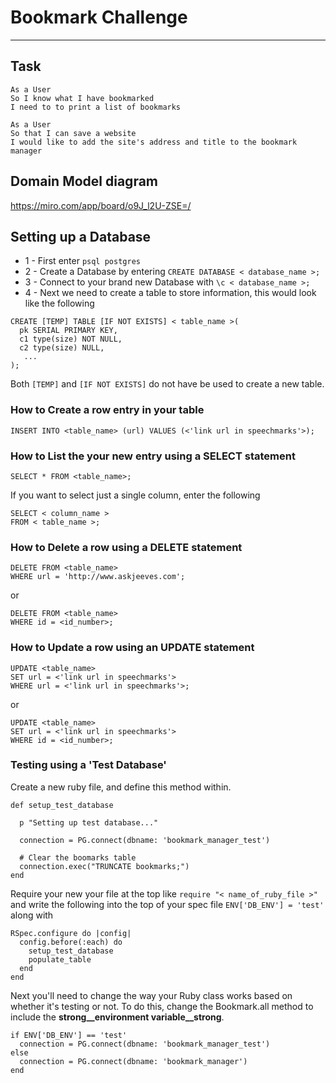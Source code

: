 # Bookmark Challenge
---------------------
Task
-------

```
As a User
So I know what I have bookmarked
I need to to print a list of bookmarks

As a User
So that I can save a website
I would like to add the site's address and title to the bookmark manager

```

Domain Model diagram
----------------------
https://miro.com/app/board/o9J_l2U-ZSE=/

## Setting up a Database

* 1 - First enter ```psql postgres```
* 2 - Create a Database by entering ```CREATE DATABASE < database_name >;```
* 3 - Connect to your brand new Database with ```\c < database_name >;```
* 4 - Next we need to create a table to store information, this would look like the following
```
CREATE [TEMP] TABLE [IF NOT EXISTS] < table_name >(
  pk SERIAL PRIMARY KEY,
  c1 type(size) NOT NULL,
  c2 type(size) NULL,
   ...
);
```
Both ```[TEMP]``` and ```[IF NOT EXISTS]``` do not have be used to create a new table.

### How to Create a row entry in your table
```
INSERT INTO <table_name> (url) VALUES (<'link url in speechmarks'>);
```
### How to List the your new entry using a SELECT statement
```
SELECT * FROM <table_name>;
```
If you want to select just a single column, enter the following
```
SELECT < column_name >
FROM < table_name >;
```

### How to Delete a row using a DELETE statement
```
DELETE FROM <table_name>
WHERE url = 'http://www.askjeeves.com';
```
or
```
DELETE FROM <table_name>
WHERE id = <id_number>;
```

### How to Update a row using an UPDATE statement
```
UPDATE <table_name>
SET url = <'link url in speechmarks'> 
WHERE url = <'link url in speechmarks'>;
```
or
```
UPDATE <table_name>
SET url = <'link url in speechmarks'> 
WHERE id = <id_number>;
```
### Testing using a 'Test Database'
Create a new ruby file, and define this method within.
```
def setup_test_database
  
  p "Setting up test database..."

  connection = PG.connect(dbname: 'bookmark_manager_test')

  # Clear the boomarks table
  connection.exec("TRUNCATE bookmarks;")
end
```
Require your new your file at the top like ```require "< name_of_ruby_file >"```
and write the following into the top of your spec file ```ENV['DB_ENV'] = 'test'``` along with
```
RSpec.configure do |config|
  config.before(:each) do
    setup_test_database
    populate_table
  end
end
```
Next you'll need to change the way your Ruby class works based on whether it's testing or not.
To do this, change the Bookmark.all method to include the __strong__environment variable__strong__.
```
if ENV['DB_ENV'] == 'test'
  connection = PG.connect(dbname: 'bookmark_manager_test')
else
  connection = PG.connect(dbname: 'bookmark_manager')
end
```
